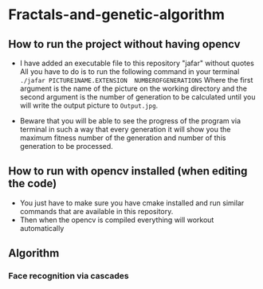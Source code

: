 # Fractals-and-genetic-algorithm

## How to run the project without having opencv 

* I have added an executable file to this repository "jafar" without quotes
All you have to do is to run the following command in your terminal
 ```./jafar PICTURE1NAME.EXTENSION  NUMBEROFGENERATIONS``` Where the first argument is the name of the picture on the working directory and
 the second argument is the number of generation to be calculated until you will write 
the output picture to ```Output.jpg```.

* Beware that you will be able to see the progress of the program via terminal
in such a way that every generation it will show you the maximum fitness number of the 
generation and number of this generation to be processed.

## How to run with opencv installed (when editing the code)

* You just have to make sure you have cmake installed and run similar commands that are 
available in this repository. 
* Then when the opencv is compiled everything will workout automatically

## Algorithm 

### Face recognition via cascades
